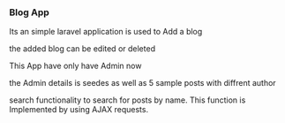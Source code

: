 <h3>Blog App</h3>
<p>Its an simple laravel application is used to Add a blog</p>
<P>the added blog can be edited or deleted </P>
<p>This App have only have Admin now </p>
<p>the Admin details is seedes as well as 5 sample posts with diffrent author </p>
<p>search functionality to search for posts by name. This function is Implemented by  using AJAX requests.</p>
